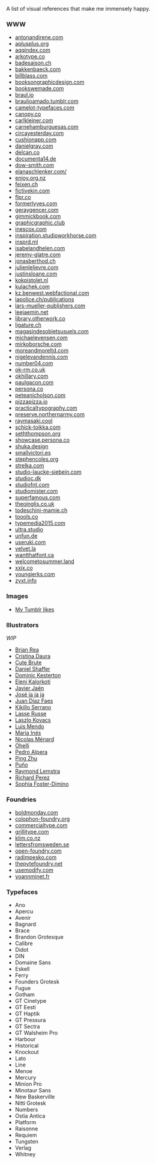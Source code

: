 A list of visual references that make me immensely happy.

### WWW

- [antonandirene.com](http://antonandirene.com)
- [aplusplus.org](http://aplusplus.org)
- [aqqindex.com](http://aqqindex.com)
- [arkotype.co](http://arkotype.co)
- [badesaison.ch](http://www.badesaison.ch)
- [bakkenbaeck.com](https://bakkenbaeck.com)
- [billblass.com](https://billblass.com)
- [booksongraphicdesign.com](https://booksongraphicdesign.com)
- [bookswemade.com](http://www.bookswemade.com)
- [braul.io](http://www.braul.io)
- [braulioamado.tumblr.com](http://braulioamado.tumblr.com)
- [camelot-typefaces.com](https://www.camelot-typefaces.com)
- [canopy.co](https://canopy.co)
- [carlkleiner.com](http://www.carlkleiner.com)
- [carnehamburguesas.com](http://www.carnehamburguesas.com)
- [circayesterday.com](http://circayesterday.com)
- [cushionapp.com](http://cushionapp.com)
- [danielgray.com](http://danielgray.com)
- [delcan.co](http://delcan.co)
- [documenta14.de](http://www.documenta14.de/en)
- [dow-smith.com](http://dow-smith.com)
- [elanaschlenker.com/](http://elanaschlenker.com)
- [enjoy.org.nz](http://paulgacon.com/en)
- [feixen.ch](http://www.feixen.ch)
- [fictivekin.com](http://fictivekin.com)
- [flpr.co](http://flpr.co/)
- [formerlyyes.com](http://www.formerlyyes.com)
- [geraygencer.com](http://www.geraygencer.com)
- [gimmickbook.com](http://gimmickbook.com)
- [graphicgraphic.club](http://graphicgraphic.club)
- [inescox.com](http://inescox.com)
- [inspiration.studioworkhorse.com](http://inspiration.studioworkhorse.com)
- [insprd.ml](http://insprd.ml)
- [isabelandhelen.com](http://isabelandhelen.com)
- [jeremy-glatre.com](http://jeremy-glatre.com)
- [jonasberthod.ch](http://jonasberthod.ch)
- [julienlelievre.com](http://www.julienlelievre.com)
- [justinsloane.com](http://justinsloane.com)
- [kokpistolet.nl](http://kokpistolet.nl)
- [kulachek.com](http://kulachek.com)
- [kz.benwest.webfactional.com](http://kz.benwest.webfactional.com)
- [lapolice.ch/publications](http://www.lapolice.ch/publications)
- [lars-mueller-publishers.com](https://www.lars-mueller-publishers.com)
- [leejaemin.net](http://www.leejaemin.net)
- [library.otherwork.co](http://www.library.otherwork.co)
- [ligature.ch](http://ligature.ch)
- [magasindesobjetsusuels.com](http://www.magasindesobjetsusuels.com)
- [michaelevensen.com](http://www.michaelevensen.com)
- [mirkoborsche.com](http://www.mirkoborsche.com)
- [moreandmoreltd.com](https://moreandmoreltd.com)
- [nigelevandennis.com](http://www.nigelevandennis.com)
- [number04.com](http://number04.com)
- [ok-rm.co.uk](http://justinsloane.com)
- [okhillary.com](http://okhillary.com)
- [paulgacon.com](http://paulgacon.com/en)
- [persona.co](https://persona.co)
- [peteanicholson.com](http://peteanicholson.com)
- [pizzapizza.io](http://pizzapizza.io)
- [practicaltypography.com](http://practicaltypography.com/typography-in-ten-minutes.html)
- [preserve.northernarmy.com](http://preserve.northernarmy.com)
- [raymasaki.cool](http://raymasaki.cool)
- [schick-toikka.com](http://www.schick-toikka.com)
- [seththompson.org](https://seththompson.org)
- [showcase.persona.co](https://showcase.persona.co)
- [shuka.design](https://shuka.design)
- [smallvictori.es](http://www.smallvictori.es)
- [stephencoles.org](http://stephencoles.org)
- [strelka.com](http://strelka.com)
- [studio-laucke-siebein.com](http://studio-laucke-siebein.com)
- [studioc.dk](http://www.studioc.dk)
- [studiofnt.com](http://www.studiofnt.com)
- [studiomister.com](http://www.studiomister.com)
- [superfamous.com](http://superfamous.com)
- [theoinglis.co.uk](http://www.theoinglis.co.uk)
- [todeschini-mamie.ch](http://todeschini-mamie.ch)
- [toools.co](http://www.toools.co)
- [typemedia2015.com](http://www.typemedia2015.com)
- [ultra.studio](http://ultra.studio)
- [unfun.de](http://unfun.de)
- [useruki.com](http://useruki.com)
- [velvet.la](http://velvet.la)
- [wantthatfont.ca](http://www.wantthatfont.ca)
- [welcometosummer.land](http://www.welcometosummer.land)
- [xxix.co](http://www.xxix.co)
- [youngjerks.com](http://youngjerks.com)
- [zyxt.info](http://zyxt.info)

### Images

- [My Tumblr likes](https://www.tumblr.com/liked/by/javierarce)

### Illustrators

*WIP*

- [Brian Rea](http://www.brianrea.com)
- [Cristina Daura](https://www.behance.net/cristinadaura)
- [Cute Brute ](https://www.instagram.com/thecutebrute/)
- [Daniel Shaffer](http://www.daniel-shaffer.com)
- [Dominic Kesterton](http://dominickesterton.com)
- [Eleni Kalorkoti](http://www.elenikalorkoti.com)
- [Javier Jaén](http://www.javierjaen.com)
- [José ja ja ja](http://josejajaja.com)
- [Juan Díaz Faes](http://juandiazfaes.com)
- [Kikillo Serrano](https://dribbble.com/Kikillo)
- [Lasse Russe](http://lazpit.com)
- [Laszlo Kovacs](http://www.laszlito.com/)
- [Luis Mendo](http://www.luismendo.com)
- [Maria Inés](http://mariainesgul.com)
- [Nicolas Ménard](http://www.nicolasmenard.com)
- [Ohelli](http://ohelli.tumblr.com)
- [Pedro Alpera](http://blog.pedroalpera.com)
- [Ping Zhu](http://www.pingszoo.com)
- [Puño](http://www.kokekoko.com)
- [Raymond Lemstra](http://www.raymondlemstra.nl)
- [Richard Perez](http://www.skinnyships.com/)
- [Sophia Foster-Dimino](http://www.hellophia.com)

### Foundries

- [boldmonday.com](https://boldmonday.com)
- [colophon-foundry.org](http://www.colophon-foundry.org)
- [commercialtype.com](https://commercialtype.com)
- [grillitype.com](http://grillitype.com)
- [klim.co.nz](https://klim.co.nz)
- [lettersfromsweden.se](http://lettersfromsweden.se)
- [open-foundry.com](http://open-foundry.com)
- [radimpesko.com](http://www.radimpesko.com)
- [thepytefoundry.net](http://thepytefoundry.net)
- [usemodify.com](http://usemodify.com)
- [yoannminet.fr](http://www.yoannminet.fr)

### Typefaces

- Ano
- Apercu
- Avenir
- Bagnard
- Brace
- Brandon Grotesque
- Calibre
- Didot
- DIN
- Domaine Sans
- Eskell
- Ferry
- Founders Grotesk
- Fugue
- Gotham
- GT Cinetype
- GT Eesti
- GT Haptik
- GT Pressura
- GT Sectra
- GT Walsheim Pro
- Harbour
- Historical
- Knockout
- Lato
- Line
- Menoe
- Mercury
- Minion Pro
- Minotaur Sans
- New Baskerville
- Nitti Grotesk
- Numbers
- Ostia Antica
- Platform
- Raisonne
- Requiem
- Tungsten
- Verlag
- Whitney
